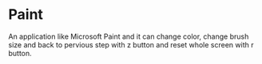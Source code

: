 # Paint
An application like Microsoft Paint and it can change color, change brush size and back to pervious step with z button and reset whole screen with r button.
